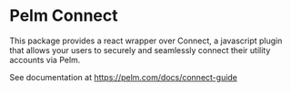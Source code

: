 # Pelm Connect
This package provides a react wrapper over Connect, a javascript plugin that allows your users to securely and seamlessly connect their utility accounts via Pelm.

See documentation at https://pelm.com/docs/connect-guide
